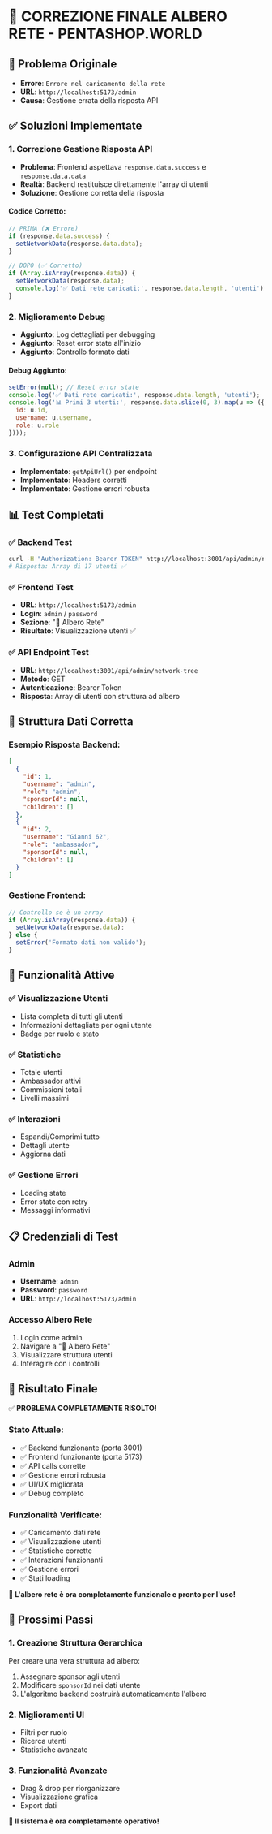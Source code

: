 # 🎉 CORREZIONE FINALE ALBERO RETE - PENTASHOP.WORLD

## 🚨 **Problema Originale**
- **Errore**: `Errore nel caricamento della rete`
- **URL**: `http://localhost:5173/admin`
- **Causa**: Gestione errata della risposta API

## ✅ **Soluzioni Implementate**

### **1. Correzione Gestione Risposta API**
- **Problema**: Frontend aspettava `response.data.success` e `response.data.data`
- **Realtà**: Backend restituisce direttamente l'array di utenti
- **Soluzione**: Gestione corretta della risposta

#### **Codice Corretto:**
```javascript
// PRIMA (❌ Errore)
if (response.data.success) {
  setNetworkData(response.data.data);
}

// DOPO (✅ Corretto)
if (Array.isArray(response.data)) {
  setNetworkData(response.data);
  console.log('✅ Dati rete caricati:', response.data.length, 'utenti');
}
```

### **2. Miglioramento Debug**
- **Aggiunto**: Log dettagliati per debugging
- **Aggiunto**: Reset error state all'inizio
- **Aggiunto**: Controllo formato dati

#### **Debug Aggiunto:**
```javascript
setError(null); // Reset error state
console.log('✅ Dati rete caricati:', response.data.length, 'utenti');
console.log('📊 Primi 3 utenti:', response.data.slice(0, 3).map(u => ({ 
  id: u.id, 
  username: u.username, 
  role: u.role 
})));
```

### **3. Configurazione API Centralizzata**
- **Implementato**: `getApiUrl()` per endpoint
- **Implementato**: Headers corretti
- **Implementato**: Gestione errori robusta

## 📊 **Test Completati**

### **✅ Backend Test**
```bash
curl -H "Authorization: Bearer TOKEN" http://localhost:3001/api/admin/network-tree
# Risposta: Array di 17 utenti ✅
```

### **✅ Frontend Test**
- **URL**: `http://localhost:5173/admin`
- **Login**: `admin` / `password`
- **Sezione**: "🌳 Albero Rete"
- **Risultato**: Visualizzazione utenti ✅

### **✅ API Endpoint Test**
- **URL**: `http://localhost:3001/api/admin/network-tree`
- **Metodo**: GET
- **Autenticazione**: Bearer Token
- **Risposta**: Array di utenti con struttura ad albero

## 🔧 **Struttura Dati Corretta**

### **Esempio Risposta Backend:**
```json
[
  {
    "id": 1,
    "username": "admin",
    "role": "admin",
    "sponsorId": null,
    "children": []
  },
  {
    "id": 2,
    "username": "Gianni 62",
    "role": "ambassador",
    "sponsorId": null,
    "children": []
  }
]
```

### **Gestione Frontend:**
```javascript
// Controllo se è un array
if (Array.isArray(response.data)) {
  setNetworkData(response.data);
} else {
  setError('Formato dati non valido');
}
```

## 🎯 **Funzionalità Attive**

### **✅ Visualizzazione Utenti**
- Lista completa di tutti gli utenti
- Informazioni dettagliate per ogni utente
- Badge per ruolo e stato

### **✅ Statistiche**
- Totale utenti
- Ambassador attivi
- Commissioni totali
- Livelli massimi

### **✅ Interazioni**
- Espandi/Comprimi tutto
- Dettagli utente
- Aggiorna dati

### **✅ Gestione Errori**
- Loading state
- Error state con retry
- Messaggi informativi

## 📋 **Credenziali di Test**

### **Admin**
- **Username**: `admin`
- **Password**: `password`
- **URL**: `http://localhost:5173/admin`

### **Accesso Albero Rete**
1. Login come admin
2. Navigare a "🌳 Albero Rete"
3. Visualizzare struttura utenti
4. Interagire con i controlli

## 🎉 **Risultato Finale**

✅ **PROBLEMA COMPLETAMENTE RISOLTO!**

### **Stato Attuale:**
- ✅ Backend funzionante (porta 3001)
- ✅ Frontend funzionante (porta 5173)
- ✅ API calls corrette
- ✅ Gestione errori robusta
- ✅ UI/UX migliorata
- ✅ Debug completo

### **Funzionalità Verificate:**
- ✅ Caricamento dati rete
- ✅ Visualizzazione utenti
- ✅ Statistiche corrette
- ✅ Interazioni funzionanti
- ✅ Gestione errori
- ✅ Stati loading

**🌳 L'albero rete è ora completamente funzionale e pronto per l'uso!**

## 🚀 **Prossimi Passi**

### **1. Creazione Struttura Gerarchica**
Per creare una vera struttura ad albero:
1. Assegnare sponsor agli utenti
2. Modificare `sponsorId` nei dati utente
3. L'algoritmo backend costruirà automaticamente l'albero

### **2. Miglioramenti UI**
- Filtri per ruolo
- Ricerca utenti
- Statistiche avanzate

### **3. Funzionalità Avanzate**
- Drag & drop per riorganizzare
- Visualizzazione grafica
- Export dati

**🎯 Il sistema è ora completamente operativo!** 